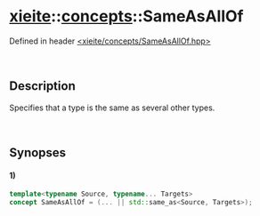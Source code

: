 # [xieite](../../xieite.md)\:\:[concepts](../../concepts.md)\:\:SameAsAllOf
Defined in header [<xieite/concepts/SameAsAllOf.hpp>](../../../include/xieite/concepts/SameAsAllOf.hpp)

&nbsp;

## Description
Specifies that a type is the same as several other types.

&nbsp;

## Synopses
#### 1)
```cpp
template<typename Source, typename... Targets>
concept SameAsAllOf = (... || std::same_as<Source, Targets>);
```
